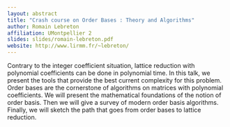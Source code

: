 ```yaml
---
layout: abstract
title: "Crash course on Order Bases : Theory and Algorithms"
author: Romain Lebreton
affiliation: UMontpellier 2
slides: slides/romain-lebreton.pdf
website: http://www.lirmm.fr/~lebreton/
---
```


Contrary to the integer coefficient situation, lattice reduction with
polynomial coefficients can be done in polynomial time. In this talk,
we present the tools that provide the best current complexity for this
problem.  Order bases are the cornerstone of algorithms on matrices
with polynomial coefficients. We will present the mathematical
foundations of the notion of order basis. Then we will give a survey
of modern order basis algorithms. Finally, we will sketch the path
that goes from order bases to lattice reduction.
